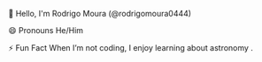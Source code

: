 👋 Hello, I'm Rodrigo Moura (@rodrigomoura0444)

😄 Pronouns
He/Him

⚡ Fun Fact
When I’m not coding, I enjoy learning about astronomy .
